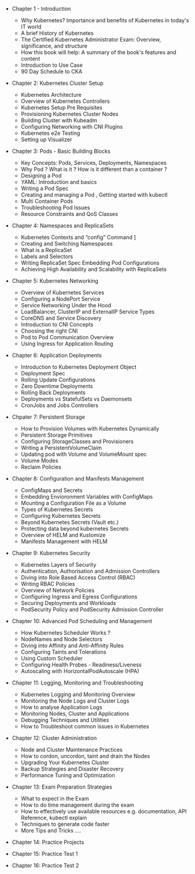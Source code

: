   * Chapter 1 - Introduction
    * Why Kubernetes? Importance and benefits of Kubernetes in today's IT world
    * A brief History of Kubernetes
    * The Certified Kubernetes Administrator Exam: Overview, significance, and structure
    * How this book will help: A summary of the book's features and content
    * Introduction to Use Case
    * 90 Day Schedule to CKA

  * Chapter 2: Kubernetes Cluster Setup
    * Kubernetes Architecture
    * Overview of Kubernetes Controllers
    * Kubernetes Setup Pre Requisites
    * Provisioning Kubernetes Cluster Nodes
    * Building Cluster with Kubeadm
    * Configuring Networking with CNI Plugins
    * Kubernetes e2e Testing
    * Setting up  Visualizer 
   
    
  * Chapter 3: Pods - Basic Building Blocks
    * Key Concepts: Pods, Services, Deployments, Namespaces
    * Why Pod ? What is it ? How is it different than a container ?
    * Designing a Pod
    * YAML: Introduction and basics
    * Writing a Pod Spec
    * Creating and managing a Pod , Getting started with kubectl
    * Multi Container Pods
    * Troubleshooting Pod Issues
    * Resource Constraints and QoS Classes 


  
  * Chapter 4: Namespaces and ReplicaSets
    * Kubernetes Contexts and “config” Command ]
    * Creating and Switching Namespaces
    * What is a ReplicaSet
    * Labels and Selectors
    * Writing ReplicaSet Spec Embedding Pod Configurations
    * Achieving High Availability and Scalability with ReplicaSets 

    
  * Chapter 5: Kubernetes Networking
    * Overview of Kubernetes Services
    * Configuring a NodePort Service
    * Service Networking Under the Hood
    * LoadBalancer, ClusterIP and ExternalIP Service Types
    * CoreDNS and Service Discovery
    * Introduction to CNI Concepts
    * Choosing the right CNI
    * Pod to Pod Communication Overview
    * Using Ingress for Application Routing 

    
  * Chapter 6: Application Deployments
    * Introduction to Kubernetes Deployment Object
    * Deployment Spec
    * Rolling Update Configurations
    * Zero Downtime Deployments
    * Rolling Back Deployments
    * Deployments vs StatefulSets vs Daemonsets
    * CronJobs and Jobs Controllers 

    
  * Chpater 7: Persistent Storage
    * How to Provision Volumes with Kubernetes Dynamically
    * Persistent Storage Primitives
    * Configuring StorageClasses and Provisioners
    * Writing a PersistentVolumeClaim
    * Updating pod with Volume and VolumeMount  spec
    * Volume Modes
    * Reclaim Policies 
 
    
  * Chapter 8: Configuration and Manifests Management
    * ConfigMaps and Secrets
    * Embedding  Envioronment Variables with ConfigMaps
    * Mounting a Configuration File as a Volume
    * Types of Kubernetes Secrets
    * Configuring Kubernetes Secrets
    * Beyond Kubernetes Secrets (Vault etc.)
    * Protecting data beyond kubernetes Secrets
    * Overview of HELM and Kustomize
    * Manifests Management with HELM
 

  * Chapter 9: Kubernetes Security
    * Kubernetes Layers of Security
    * Authentication, Authorisation and Admission Controllers
    * Diving into Role Based Access Control (RBAC)
    * Writing RBAC Policies
    * Overview of Network Policies
    * Configuring Ingress and Egress Configurations
    * Securing Deployments and Workloads
    * PodSecurity Policy and PodSecurity Admission Controller
    
  * Chapter 10: Advanced Pod Scheduling and Management
    * How Kubernetes Scheduler Works ?
    * NodeNames and Node Selectors
    * Diving into Affinity and Anti-Affinity Rules
    * Configuring Taints and Tolerations
    * Using Custom Scheduler
    * Configuring Health Probes - Readiness/Liveness
    * Autoscaling with HorizontalPodAutoscale (HPA)


    
  * Chapter 11: Logging, Monitoring and Troubleshooting
    * Kubernetes Logging and Monitoring Overview
    * Monitoring the Node Logs and Cluster Logs
    * How to analyse Application Logs
    * Monitoring Nodes, Cluster and Applications
    * Debugging Techniques and Utilities
    * How to Troubleshoot common issues in Kubernetes

    
  * Chapter 12: Cluster Administration
    * Node and Cluster Maintenance Practices
    * How to cordon, uncordon, taint and drain the Nodes
    * Upgrading Your Kubernetes Cluster
    * Backup Strategies and Disaster Recovery
    * Performance Tuning and Optimization

    
  * Chapter 13: Exam Preparation Strategies
    * What to expect in the Exam
    * How to do time management during the exam
    * How to effectively use available resources e.g. documentation, API Reference, kubectl explain
    * Techniques  to generate code faster
    * More Tips and Tricks ….

    
  * Chapter 14: Practice Projects
    
  * Chapter 15: Practice Test 1
    
  * Chapter 16: Practice Test 2
    
 
